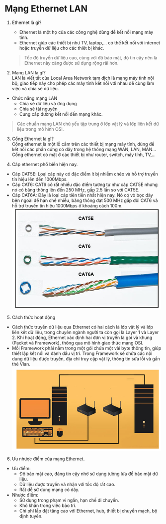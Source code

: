# Mạng Ethernet LAN
1. Ethernet là gì?     
    * Ethernet là một họ của các công nghệ dùng để kết nối mạng máy tính.
    * Ethernet giúp các thiết bị như TV, laptop,... có thể kết nối với internet hoặc truyền dữ liệu cho các thiêt bị khác.
    > Tốc độ  truyền dữ liệu cao, cùng với độ bảo mật, độ tin cậy nên là Ethernet này càng được sử dụng rộng rãi hơn.

2. Mạng LAN là gì?    
LAN là viết tắt của Local Area Network tạm dịch là mạng máy tính nội bộ, giao tiếp này cho phép các máy tính kết nối với nhau để cùng làm việc và chia sẻ dữ liệu.
* Chức năng mạng LAN
    * Chia sẻ dữ liệu và ứng dụng
    * Chia sẻ tài nguyên
    * Cung cấp đường kết nối đến mạng khác.
> Các chuẩn mạng LAN chủ yếu tập trung ở lớp vật lý và lớp liên kết dữ liệu trong mô hình OSI.
3. Cổng Ethernet là gì?   
    Cổng ethernet là một lỗ cắm trên các thiết bị mạng máy tính, dùng để kết nối các phần cứng có dây trong hệ thống mạng WAN, LAN, MAN... Cổng ethernet có mặt ở các thiết bị như router, switch, máy tính, TV,...

4. Cáp ethernet phổ biến hiện nay.
- Cáp CAT5E: Loại cáp này có đặc điểm ít bị nhiễm chéo và hỗ trợ truyền tín hiệu lên đến 1000Mbps.
- Cáp CAT6: CAT6 có rất nhiều đặc điểm tương tự như cáp CAT5E nhưng nó có băng thông lên đến 250 MHz, gấp 2.5 lần so với CAT5E.
- Cáp CAT6A: Đây là loại cáp tiên tiến nhất hiện nay. Nó có vỏ bọc dày bên ngoài để hạn chế nhiễu, băng thông đạt 500 MHz gấp đôi CAT6 và hỗ trợ truyền tín hiệu 1000Mbps ở khoảng cách 100m.    
![](../CCNA/images/z3423825391709_4c546fd8018e9c0a416e8f2d5382993e.jpg)
5. Cách thức hoạt động  
 *   Cách thức truyền dữ liệu qua Ethernet có hai cách là lớp vật lý và lớp liên kết dữ liệu, trong chuyên ngành người ta còn gọi là Layer 1 và Layer 2. Khi hoạt động, Ethernet xác định hai đơn vị truyền là gói và khung (Packet và Framework), thông qua mô hình giao thức mạng OSI.
 *  Mỗi Framework phải nằm trong một gói chứa một vài byte thông tin, giúp thiết lập kết nối và đánh dấu vị trí. Trong Framework sẽ chứa các nội dung dữ liệu được truyền, địa chỉ truy cập vật lý, thông tin sửa lỗi và gắn thẻ Vlan.
 ![](../CCNA/images/z3423824325467_45b9e0f49986d43853bb9473fed78056.jpg)
 6. Ưu nhược điểm của mạng Ethernet.
 * Ưu điểm:
    * Độ bảo mật cao, đáng tin cậy nhờ sử dụng tường lửa để bảo mật dữ liệu.
    * Dữ liệu được truyền và nhận với tốc độ rất cao.
    * Rất dễ sử dụng mạng có dây.
* Nhược điểm:
    * Sử dụng trong phạm vi ngắn, hạn chế di chuyển.
    * Khó khăn trong việc bảo trì.
    * Chi phí lắp đặt tăng cao với Ethernet, hub, thiết bị chuyển mạch, bộ định tuyến. 